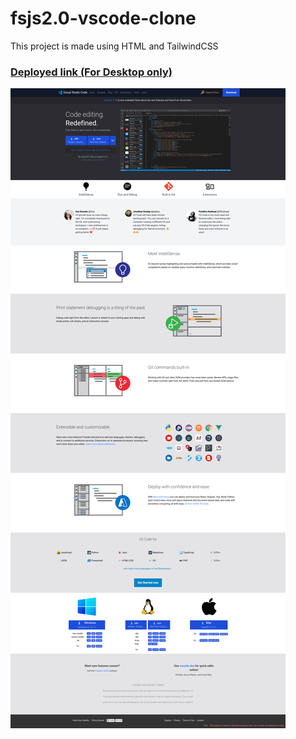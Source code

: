 # fsjs2.0-vscode-clone

This project is made using HTML and TailwindCSS
### [Deployed link (For Desktop only)](https://fsjs-tailwind-project01.netlify.app/)

![output](./output.png)
